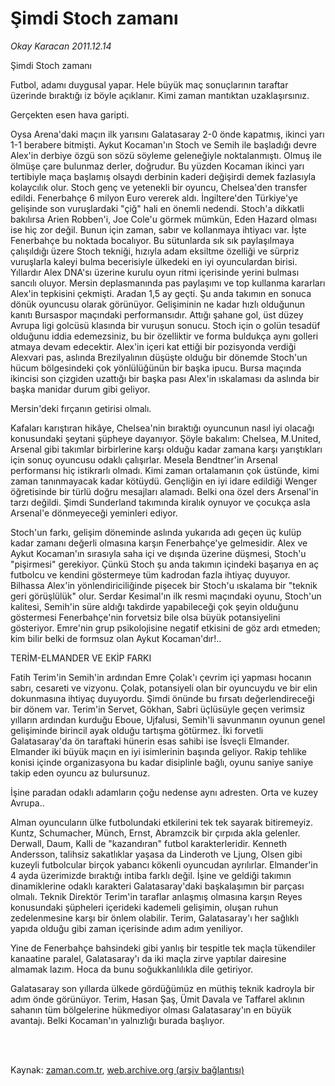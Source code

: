 # Şimdi Stoch zamanı

*Okay Karacan 2011.12.14*

<td class="columnist-detail">
<p>Şimdi Stoch zamanı</p>
<p>
<div id="haberMetinDiv">
<p>Futbol, adamı duygusal yapar. Hele büyük maç sonuçlarının taraftar üzerinde bıraktığı iz böyle açıklanır. Kimi zaman mantıktan uzaklaşırsınız.
<p>Gerçekten esen hava garipti.
<p>Oysa Arena'daki maçın ilk yarısını Galatasaray 2-0 önde kapatmış, ikinci yarı 1-1 berabere bitmişti. Aykut Kocaman'ın Stoch ve Semih ile başladığı devre Alex'in derbiye özgü son sözü söyleme geleneğiyle noktalanmıştı. Olmuş ile ölmüşe çare bulunmaz derler, doğrudur. Bu yüzden Kocaman ikinci yarı tertibiyle maça başlamış olsaydı derbinin kaderi değişirdi demek fazlasıyla kolaycılık olur. Stoch genç ve yetenekli bir oyuncu, Chelsea'den transfer edildi. Fenerbahçe 6 milyon Euro vererek aldı. İngiltere'den Türkiye'ye gelişinde son vuruşlardaki "çiğ" hali en önemli nedendi. Stoch'a dikkatli bakılırsa Arien Robben'i, Joe Cole'u görmek mümkün, Eden Hazard olması ise hiç zor değil. Bunun için zaman, sabır ve kollanmaya ihtiyacı var. İşte Fenerbahçe bu noktada bocalıyor. Bu sütunlarda sık sık paylaşılmaya çalışıldığı üzere Stoch tekniği, hızıyla adam eksiltme özelliği ve sürpriz vuruşlarla kaleyi bulma becerisiyle ülkedeki en iyi oyunculardan birisi. Yıllardır Alex DNA'sı üzerine kurulu oyun ritmi içerisinde yerini bulması sancılı oluyor. Mersin deplasmanında pas paylaşımı ve top kullanma kararları Alex'in tepkisini çekmişti. Aradan 1,5 ay geçti. Şu anda takımın en sonuca dönük oyuncusu olarak görünüyor. Gelişiminin ne kadar hızlı olduğunun kanıtı Bursaspor maçındaki performansıdır. Attığı şahane gol, üst düzey Avrupa ligi golcüsü klasında bir vuruşun sonucu. Stoch için o golün tesadüf olduğunu iddia edemezsiniz, bu bir özelliktir ve forma buldukça aynı golleri atmaya devam edecektir. Alex'in içeri kat ettiği bir pozisyonda verdiği Alexvari pas, aslında Brezilyalının düşüşte olduğu bir dönemde Stoch'un hücum bölgesindeki çok yönlülüğünün bir başka ipucu. Bursa maçında ikincisi son çizgiden uzattığı bir başka pası Alex'in ıskalaması da aslında bir başka manidar durum gibi geliyor.
<p>Mersin'deki fırçanın getirisi olmalı.
<p>Kafaları karıştıran hikâye, Chelsea'nin bıraktığı oyuncunun nasıl iyi olacağı konusundaki şeytani şüpheye dayanıyor. Şöyle bakalım: Chelsea, M.United, Arsenal gibi takımlar birbirlerine karşı olduğu kadar zamana karşı yarıştıkları için sonuç oyuncusu odaklı çalışırlar. Mesela Bendtner'in Arsenal performansı hiç istikrarlı olmadı. Kimi zaman ortalamanın çok üstünde, kimi zaman tanınmayacak kadar kötüydü. Gençliğin en iyi idare edildiği Wenger öğretisinde bir türlü doğru mesajları alamadı. Belki ona özel ders Arsenal'in tarzı değildi. Şimdi Sunderland takımında kiralık oynuyor ve çocukça asla Arsenal'e dönmeyeceği yeminleri ediyor.
<p>Stoch'un farkı, gelişim döneminde aslında yukarıda adı geçen üç kulüp kadar zamanı değerli olmasına karşın Fenerbahçe'ye gelmesidir. Alex ve Aykut Kocaman'ın sırasıyla saha içi ve dışında üzerine düşmesi, Stoch'u "pişirmesi" gerekiyor. Çünkü Stoch şu anda takımın içindeki başarıya en aç futbolcu ve kendini göstermeye tüm kadrodan fazla ihtiyaç duyuyor. Bilhassa Alex'in yönlendiriciliğinde pişecek bir Stoch'u ıskalama bir "teknik geri görüşlülük" olur. Serdar Kesimal'ın ilk resmi maçındaki oyunu, Stoch'un kalitesi, Semih'in süre aldığı takdirde yapabileceği çok şeyin olduğunu göstermesi Fenerbahçe'nin forvetsiz bile olsa büyük potansiyelini gösteriyor. Emre'nin grup psikolojisine negatif etkisini de göz ardı etmeden; kim bilir belki de formsuz olan Aykut Kocaman'dır!..
<p>TERİM-ELMANDER VE EKİP FARKI
<p>Fatih Terim'in Semih'in ardından Emre Çolak'ı çevrim içi yapması hocanın sabrı, cesareti ve vizyonu. Çolak, potansiyeli olan bir oyuncuydu ve bir elin dokunmasına ihtiyaç duyuyordu. Şimdi önünde bu fırsatı değerlendireceği bir dönem var. Terim'in Servet, Gökhan, Sabri üçlüsüyle geçen verimsiz yılların ardından kurduğu Eboue, Ujfalusi, Semih'li savunmanın oyunun genel gelişiminde birincil ayak olduğu tartışma götürmez. İki forvetli Galatasaray'da ön taraftaki hünerin esas sahibi ise İsveçli Elmander. Elmander iki büyük maçın en iyi isimlerinin başında geliyor. Rakip tehlike konisi içinde organizasyona bu kadar disiplinle bağlı, oyunu saniye saniye takip eden oyuncu az bulursunuz.
<p>İşine paradan odaklı adamların çoğu nedense aynı adresten. Orta ve kuzey Avrupa..
<p>Alman oyuncuların ülke futbolundaki etkilerini tek tek sayarak bitiremeyiz. Kuntz, Schumacher, Münch, Ernst, Abramzcik bir çırpıda akla gelenler. Derwall, Daum, Kalli de "kazandıran" futbol karakterleridir. Kenneth Andersson, talihsiz sakatlıklar yaşasa da Linderoth ve Ljung, Olsen gibi kuzeyli futbolcular birçok yabancı kökenli oyuncudan ayrılırlar. Elmander'in 4 ayda üzerimizde bıraktığı intiba farklı değil. İşine ve geldiği takımın dinamiklerine odaklı karakteri Galatasaray'daki başkalaşımın bir parçası olmalı. Teknik Direktör Terim'in taraflar anlaşmış olmasına karşın Reyes konusundaki şüpheleri içerideki kademeli gelişimin, oluşan ruhun zedelenmesine karşı bir önlem olabilir. Terim, Galatasaray'ı her sağlıklı yapıda olduğu gibi zaman içerisinde adım adım yeniliyor.
<p>Yine de Fenerbahçe bahsindeki gibi yanlış bir tespitle tek maçla tükendiler kanaatine paralel, Galatasaray'ı da iki maçla zirve yaptılar dairesine almamak lazım. Hoca da bunu soğukkanlılıkla dile getiriyor.
<p>Galatasaray son yıllarda ülkede gördüğümüz en müthiş teknik kadroyla bir adım önde görünüyor. Terim, Hasan Şaş, Ümit Davala ve Taffarel aklının sahanın tüm bölgelerine hükmediyor olması Galatasaray'ın en büyük avantajı. Belki Kocaman'ın yalnızlığı burada başlıyor. </p></p></p></p></p></p></p></p></p></p></p></p></div>
</p>


<p><br>
		 </br></p></td>

Kaynak: [zaman.com.tr](http://zaman.com.tr/yazar.do?yazino=1214614), [web.archive.org (arşiv bağlantısı)](http://web.archive.org/web/20120129175759/http://zaman.com.tr/yazar.do?yazino=1214614)
